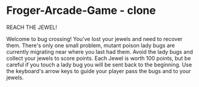 Froger-Arcade-Game - clone
===============================

REACH THE JEWEL!

Welcome to bug crossing! You've lost your jewels and need to recover them. There's only one small problem, mutant poison lady bugs are currently migrating near where you last had them. Avoid the lady bugs and collect your jewels to score points. Each Jewel is worth 100 points, but be careful if you touch a lady bug you will be sent back to the beginning. Use the keyboard's arrow keys to guide your player pass the bugs and to your jewels. 
